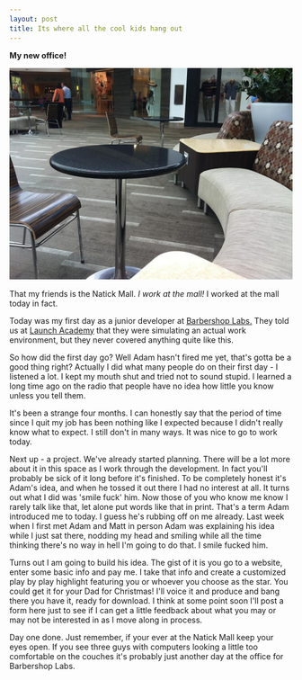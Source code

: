 ```yaml
---
layout: post
title: Its where all the cool kids hang out
---
```


<strong>My new office!</strong>

<img class="post-pics" src="/images/post_images/natick_mall.jpg">

That my friends is the Natick Mall. <em>I work at the mall!</em> I worked at the mall today in fact. 

Today was my first day as a junior developer at <a href="http://barbershoplabs.com/" target="_blank">Barbershop Labs.</a> They told us at <a href="http://www.launchacademy.com" target="_blank">Launch Academy</a> that they were simulating an actual work environment, but they never covered anything quite like this. 

So how did the first day go? Well Adam hasn't fired me yet, that's gotta be a good thing right? Actually I did what many people do on their first day - I listened a lot. I kept my mouth shut and tried not to sound stupid. I learned a long time ago on the radio that people have no idea how little you know unless you tell them. 

It's been a strange four months. I can honestly say that the period of time since I quit my job has been nothing like I expected because I didn't really know what to expect. I still don't in many ways. It was nice to go to work today.

Next up - a project. We've already started planning. There will be a lot more about it in this space as I work through the development. In fact you'll probably be sick of it long before it's finished. To be completely honest it's Adam's idea, and when he tossed it out there I had no interest at all. It turns out what I did was 'smile fuck' him. Now those of you who know me know I rarely talk like that, let alone put words like that in print. That's a term Adam introduced me to today. I guess he's rubbing off on me already. Last week when I first met Adam and Matt in person Adam was explaining his idea while I just sat there, nodding my head and smiling while all the time thinking there's no way in hell I'm going to do that. I smile fucked him. 

Turns out I am going to build his idea. The gist of it is you go to a website, enter some basic info and pay me. I take that info and create a customized play by play highlight featuring you or whoever you choose as the star. You could get it for your Dad for Christmas! I'll voice it and produce and bang there you have it, ready for download. I think at some point soon I'll post a form here just to see if I can get a little feedback about what you may or may not be interested in as I move along in process. 

Day one done. Just remember, if your ever at the Natick Mall keep your eyes open. If you see three guys with computers looking a little too comfortable on the couches it's probably just another day at the office for Barbershop Labs.
